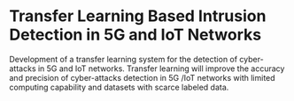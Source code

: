 # Transfer Learning Based Intrusion Detection in 5G and IoT Networks
 Development of a transfer learning system for the detection of cyber-attacks in 5G and IoT networks. Transfer learning will improve the accuracy and precision of cyber-attacks detection in 5G /IoT networks with limited computing capability and datasets with scarce labeled data.
